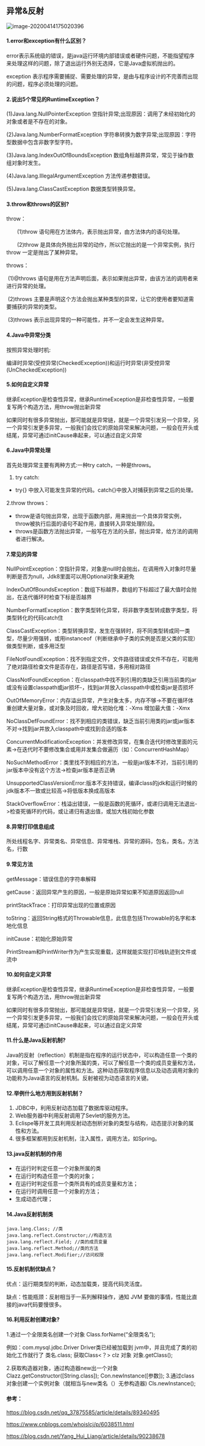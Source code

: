 ## 异常&反射

![image-20200414175020396](https://gitee.com/yizhibuerdai/Imagetools/raw/master/images/image-20200414175020396.png)

#### 1.**error和exception有什么区别**？

error表示系统级的错误，是java运行环境内部错误或者硬件问题，不能指望程序来处理这样的问题，除了退出运行外别无选择，它是Java虚拟机抛出的。

exception 表示程序需要捕捉、需要处理的异常，是由与程序设计的不完善而出现的问题，程序必须处理的问题。

#### 2.说出5个常见的**RuntimeException**？

(1)Java.lang.NullPointerException 空指针异常;出现原因：调用了未经初始化的对象或者是不存在的对象。

(2)Java.lang.NumberFormatException 字符串转换为数字异常;出现原因：字符型数据中包含非数字型字符。

(3)Java.lang.IndexOutOfBoundsException 数组角标越界异常，常见于操作数组对象时发生。

(4)Java.lang.IllegalArgumentException 方法传递参数错误。

(5)Java.lang.ClassCastException 数据类型转换异常。

#### 3.**throw和throws的区别**?

throw：

　　(1)throw 语句用在方法体内，表示抛出异常，由方法体内的语句处理。

　　(2)throw 是具体向外抛出异常的动作，所以它抛出的是一个异常实例，执行 throw 一定是抛出了某种异常。

throws：

​       (1)@throws 语句是用在方法声明后面，表示如果抛出异常，由该方法的调用者来进行异常的处理。

​       (2)throws 主要是声明这个方法会抛出某种类型的异常，让它的使用者要知道需要捕获的异常的类型。

​       (3)throws 表示出现异常的一种可能性，并不一定会发生这种异常。

#### 4.Java中异常分类

按照异常处理时机:

编译时异常(受控异常(CheckedException))和运行时异常(非受控异常(UnCheckedException))

#### 5.如何自定义异常

继承Exception是检查性异常，继承RuntimeException是非检查性异常，一般要复写两个构造方法，用throw抛出新异常

如果同时有很多异常抛出，那可能就是异常链，就是一个异常引发另一个异常，另一个异常引发更多异常，一般我们会找它的原始异常来解决问题，一般会在开头或结尾，异常可通过initCause串起来，可以通过自定义异常

#### 6.Java中异常处理

首先处理异常主要有两种方式:一种try catch，一种是throws。

1. try catch:

- try{} 中放入可能发生异常的代码。catch{}中放入对捕获到异常之后的处理。

2.throw throws：

- throw是语句抛出异常，出现于函数内部，用来抛出一个具体异常实例，throw被执行后面的语句不起作用，直接转入异常处理阶段。
- throws是函数方法抛出异常，一般写在方法的头部，抛出异常，给方法的调用者进行解决。

#### 7.常见的异常

NullPointException：空指针异常，对象是null时会抛出，在调用传入对象时尽量判断是否为null，Jdk8里面可以用Optional对象来避免

IndexOutOfBoundsException：数组下标越界，数组的下标超过了最大值时会抛出，在迭代循环时检查下标是否越界

NumberFormatException：数字类型转化异常，将非数字类型转成数字类型，将类型转化的代码catch住

ClassCastException：类型转换异常，发生在强转时，将不同类型转成同一类型，尽量少用强转，或用instanceof（判断继承中子类的实例是否是父类的实现）做类型判断，或多用泛型

FileNotFoundException：找不到指定文件，文件路径错误或文件不存在，可能用了绝对路径检查文件是否存在，路径是否写错，多用相对路径

ClassNotFoundException：在classpath中找不到引用的类缺乏引用当前类的jar或没有设置classpath或jar损坏-，找到jar并放入classpath中或检查jar是否损坏

OutOfMemoryError：内存溢出异常，产生对象太多，内存不够->不要在循环体重创建大量对象，或对象及时回收，增大初始化堆：-Xms 增加最大值：-Xmx

NoClassDefFoundError：找不到相应的类错误，缺乏当前引用类的jar或jar版本不对->找到jar并放入classpath中或找到合适的版本

ConcurrentModificationException：并发修改异常，在集合迭代时修改里面的元素->在迭代时不要修改集合或用并发集合做遍历（如：ConcurrentHashMap）

NoSuchMethodError：类里找不到相应的方法，一般是jar版本不对，当前引用的jar版本中没有这个方法->检查jar版本是否正确

UnsupportedClassVersionError:版本不支持错误，编译class的jdk和运行时候的jdk版本不一致或比较高->将低版本换成高版本

StackOverflowError：栈溢出错误，一般是函数的死循环，或递归调用无法退出->检查死循环的代码，或让递归有退出值，或加大栈初始化参数

#### 8.异常打印信息组成

所处线程名字、异常类名、异常信息、异常堆栈、异常的源码，包名，类名，方法名，行数

#### 9.常见方法

getMessage：错误信息的字符串解释

getCause：返回异常产生的原因，一般是原始异常如果不知道原因返回null

printStackTrace：打印异常出现的位置或原因

toString：返回String格式的Throwable信息，此信息包括Throwable的名字和本地化信息

initCause：初始化原始异常

PrintStream和PrintWriter作为产生实现重载，这样就能实现打印栈轨迹到文件或流中

#### 10.如何自定义异常

继承Exception是检查性异常，继承RuntimeException是非检查性异常，一般要复写两个构造方法，用throw抛出新异常

如果同时有很多异常抛出，那可能就是异常链，就是一个异常引发另一个异常，另一个异常引发更多异常，一般我们会找它的原始异常来解决问题，一般会在开头或结尾，异常可通过initCause串起来，可以通过自定义异常

#### 11.什么是Java反射机制?

Java的反射（reflection）机制是指在程序的运行状态中，可以构造任意一个类的对象，可以了解任意一个对象所属的类，可以了解任意一个类的成员变量和方法，可以调用任意一个对象的属性和方法。这种动态获取程序信息以及动态调用对象的功能称为Java语言的反射机制。反射被视为动态语言的关键。

#### 12.举例什么地方用到反射机制？

1. JDBC中，利用反射动态加载了数据库驱动程序。
2. Web服务器中利用反射调用了Sevlet的服务方法。
3. Eclispe等开发工具利用反射动态刨析对象的类型与结构，动态提示对象的属性和方法。
4. 很多框架都用到反射机制，注入属性，调用方法，如Spring。

#### 13.java反射机制的作用

- 在运行时判定任意一个对象所属的类
- 在运行时构造任意一个类的对象；
- 在运行时判定任意一个类所具有的成员变量和方法；
- 在运行时调用任意一个对象的方法；
- 生成动态代理；

#### 14.Java反射机制类

```
java.lang.Class; //类               
java.lang.reflect.Constructor;//构造方法 
java.lang.reflect.Field; //类的成员变量       
java.lang.reflect.Method;//类的方法
java.lang.reflect.Modifier;//访问权限
```

#### 15.反射机制优缺点？

优点：运行期类型的判断，动态加载类，提高代码灵活度。

缺点：性能瓶颈：反射相当于一系列解释操作，通知 JVM 要做的事情，性能比直接的java代码要慢很多。

#### 16.利用反射创建对象?

1.通过一个全限类名创建一个对象 Class.forName(“全限类名”); 

例如：com.mysql.jdbc.Driver Driver类已经被加载到 jvm中，并且完成了类的初始化工作就行了 类名.class; 获取Class<？> clz 对象 对象.getClass(); 

2.获取构造器对象，通过构造器new出一个对象 Clazz.getConstructor([String.class]); Con.newInstance([参数]); 3.通过class对象创建一个实例对象（就相当与new类名（）无参构造器) Cls.newInstance();



#### 参考：

https://blog.csdn.net/qq_37875585/article/details/89340495

https://www.cnblogs.com/whoislcj/p/6038511.html

https://blog.csdn.net/Yang_Hui_Liang/article/details/90238678


